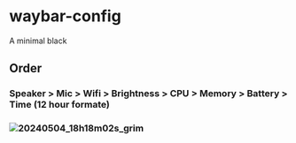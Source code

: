 # waybar-config
A minimal black 

## Order 
### Speaker > Mic > Wifi > Brightness > CPU > Memory > Battery > Time (12 hour formate)
### ![20240504_18h18m02s_grim](https://github.com/kamlendras/waybar-config/assets/96082996/71c6f642-5ece-4a33-b962-960f217b6849)

